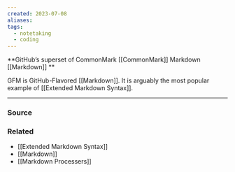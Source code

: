 ```yaml
---
created: 2023-07-08
aliases: 
tags:
  - notetaking
  - coding
---
```

**GitHub’s superset of CommonMark [[CommonMark]] Markdown [[Markdown]] **

GFM is GitHub-Flavored [[Markdown]]. It is arguably the most popular example of [[Extended Markdown Syntax]]. 

****
### Source

### Related
- [[Extended Markdown Syntax]] 
- [[Markdown]] 
- [[Markdown Processers]]